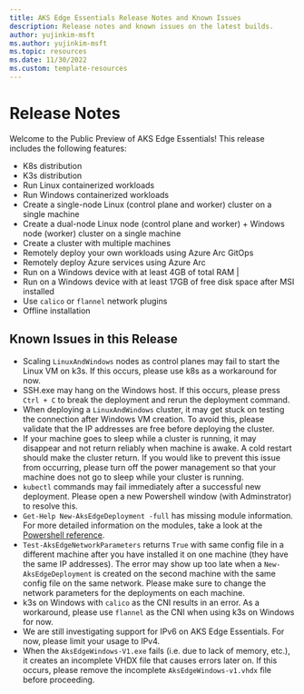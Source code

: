 ```yaml
---
title: AKS Edge Essentials Release Notes and Known Issues
description: Release notes and known issues on the latest builds. 
author: yujinkim-msft
ms.author: yujinkim-msft
ms.topic: resources
ms.date: 11/30/2022
ms.custom: template-resources
---
```



# Release Notes
Welcome to the Public Preview of AKS Edge Essentials! This release includes the following features: 
- K8s distribution 
- K3s distribution
- Run Linux containerized workloads 
- Run Windows containerized workloads 
- Create a single-node Linux (control plane and worker) cluster on a single machine
- Create a dual-node Linux node (control plane and worker) + Windows node (worker) cluster on a single machine 
- Create a cluster with multiple machines
- Remotely deploy your own workloads using Azure Arc GitOps 
- Remotely deploy Azure services using Azure Arc 
- Run on a Windows device with at least 4GB of total RAM | 
- Run on a Windows device with at least 17GB of free disk space after MSI installed 
- Use `calico` or `flannel` network plugins 
- Offline installation 
 

## Known Issues in this Release
- Scaling `LinuxAndWindows` nodes as control planes may fail to start the Linux VM on k3s. If this occurs, please use k8s as a workaround for now.
- SSH.exe may hang on the Windows host. If this occurs, please press `Ctrl + C` to break the deployment and rerun the deployment command. 
- When deploying a `LinuxAndWindows` cluster, it may get stuck on testing the connection after Windows VM creation. To avoid this, please validate that the IP addresses are free before deploying the cluster. 
- If your machine goes to sleep while a cluster is running, it may disappear and not return reliably when machine is awake. A cold restart should make the cluster return. If you would like to prevent this issue from occurring, please turn off the power management so that your machine does not go to sleep while your cluster is running.
- `kubectl` commands may fail immediately after a successful new deployment. Please open a new Powershell window (with Adminstrator) to resolve this. 
- `Get-Help New-AksEdgeDeployment -full` has missing module information. For more detailed information on the modules, take a look at the [Powershell reference](/AKS-Hybrid/reference/aks-lite-ps/index.md).
- `Test-AksEdgeNetworkParameters` returns `True` with same config file in a different machine after you have installed it on one machine (they have the same IP addresses). The error may show up too late when a `New-AksEdgeDeployment` is created on the second machine with the same config file on the same network. Please make sure to change the network parameters for the deployments on each machine. 
- k3s on Windows with `calico` as the CNI results in an error. As a workaround, please use `flannel` as the CNI when using k3s on Windows for now. 
- We are still investigating support for IPv6 on AKS Edge Essentials. For now, please limit your usage to IPv4. 
- When the `AksEdgeWindows-V1.exe` fails (i.e. due to lack of memory, etc.), it creates an incomplete VHDX file that causes errors later on. If this occurs, please remove the incomplete `AksEdgeWindows-v1.vhdx` file before proceeding.
